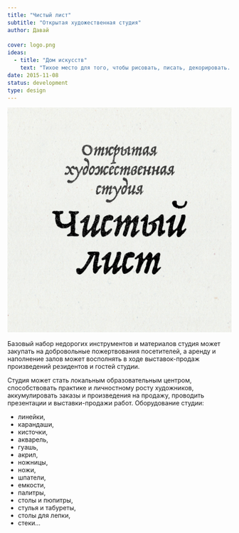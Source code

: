 ```yaml
---
title: "Чистый лист"
subtitle: "Открытая художественная студия"
author: Давай

cover: logo.png
ideas:
  - title: "Дом искусств"
    text: "Тихое место для того, чтобы рисовать, писать, декорировать. Пространство прикладного изобразительного искусства недалеко от дома — способ людям поддерживать связь с художественным опытом и исследовать себя и мир через искусство."
date: 2015-11-08
status: development
type: design
---
```


![](./logo.png)

Базовый набор недорогих инструментов и материалов студия может закупать на добровольные пожертвования посетителей, а аренду и наполнение залов может восполнять в ходе выставок-продаж произведений резидентов и гостей студии.

Студия может стать локальным образовательным центром, способствовать практике и личностному росту художников, аккумулировать заказы и произведения на продажу, проводить презентации и выставки-продажи работ.
Оборудование студии:

- линейки,
- карандаши,
- кисточки,
- акварель,
- гуашь,
- акрил,
- ножницы,
- ножи,
- шпатели,
- емкости,
- палитры,
- столы и пюпитры,
- стулья и табуреты,
- столы для лепки,
- стеки…
